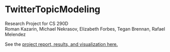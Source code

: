 # TwitterTopicModeling
Research Project for CS 290D<br/>
Roman Kazarin, Michael Nekrasov, Elizabeth Forbes, Tegan Brennan, Rafael Melendez

See the [project report, results, and visualization here.](https://mikrasov.github.io/TwitterTopicModel)
